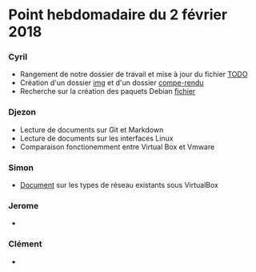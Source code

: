 # Point hebdomadaire du 2 février 2018

### Cyril
- Rangement de notre dossier de travail et mise à jour du fichier [TODO](local/TODO.md)
- Création d'un dossier [img](local/tmp/img) et d'un dossier [compe-rendu](local/compte-rendu)
- Recherche sur la création des paquets Debian [fichier](local/tmp/creation_paquet.md)

### Djezon
- Lecture de documents sur Git et Markdown
- Lecture de documents sur les interfaces Linux
- Comparaison fonctionemment entre Virtual Box et Vmware

### Simon
- [Document](local/tmp/type-reseau-vbox.md) sur les types de réseau existants sous VirtualBox

### Jerome
- 

### Clément
- 



